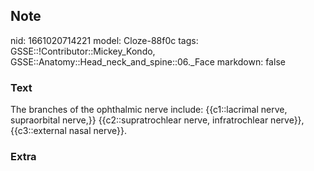 ## Note
nid: 1661020714221
model: Cloze-88f0c
tags: GSSE::!Contributor::Mickey_Kondo, GSSE::Anatomy::Head_neck_and_spine::06._Face
markdown: false

### Text
The branches of the ophthalmic nerve include: {{c1::lacrimal nerve, supraorbital nerve,}} {{c2::supratrochlear nerve, infratrochlear nerve}}, {{c3::external nasal nerve}}.

### Extra


